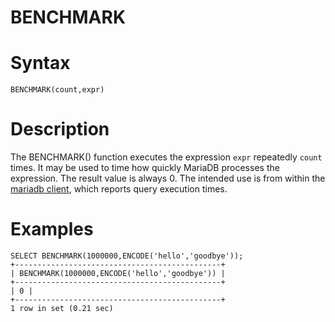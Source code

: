 # BENCHMARK

#

# Syntax

```
BENCHMARK(count,expr)
```

#

# Description

The BENCHMARK() function executes the expression `expr` repeatedly `count`
times. It may be used to time how quickly MariaDB processes the
expression. The result value is always 0. The intended use is from
within the [mariadb client](../../../../../../clients-and-utilities/mariadb-client/mariadb-command-line-client.md), which reports query execution times.

#

# Examples

```
SELECT BENCHMARK(1000000,ENCODE('hello','goodbye'));
+----------------------------------------------+
| BENCHMARK(1000000,ENCODE('hello','goodbye')) |
+----------------------------------------------+
| 0 |
+----------------------------------------------+
1 row in set (0.21 sec)
```